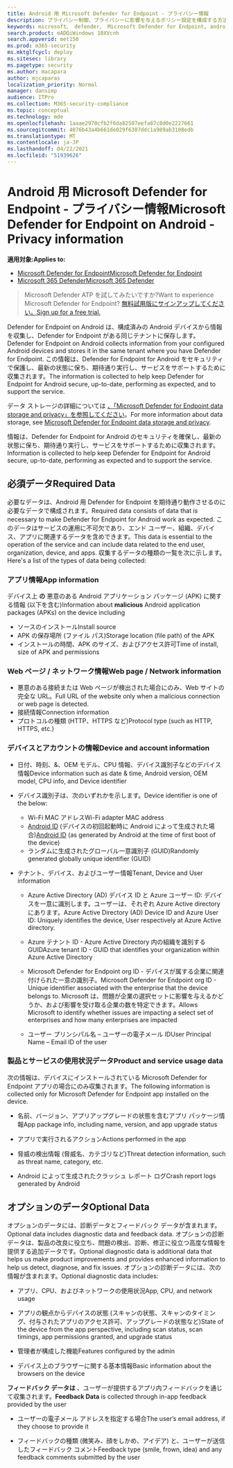 ```yaml
---
title: Android 用 Microsoft Defender for Endpoint - プライバシー情報
description: プライバシー制御、プライバシーに影響を与えるポリシー設定を構成する方法、および Android 上の Microsoft Defender for Endpoint で収集された診断データに関する情報。
keywords: microsoft、 defender、 Microsoft Defender for Endpoint, android, privacy, diagnostic
search.product: eADQiWindows 10XVcnh
search.appverid: met150
ms.prod: m365-security
ms.mktglfcycl: deploy
ms.sitesec: library
ms.pagetype: security
ms.author: macapara
author: mjcaparas
localization_priority: Normal
manager: dansimp
audience: ITPro
ms.collection: M365-security-compliance
ms.topic: conceptual
ms.technology: mde
ms.openlocfilehash: 1aaae2970cfb2f6da82507eefa87c8d0e2227661
ms.sourcegitcommit: 4076b43a4b661de029f6307ddc1a989ab3108edb
ms.translationtype: MT
ms.contentlocale: ja-JP
ms.lasthandoff: 04/22/2021
ms.locfileid: "51939626"
---
```

#  <a name="microsoft-defender-for-endpoint-on-android---privacy-information"></a><span data-ttu-id="36d46-104">Android 用 Microsoft Defender for Endpoint - プライバシー情報</span><span class="sxs-lookup"><span data-stu-id="36d46-104">Microsoft Defender for Endpoint on Android - Privacy information</span></span>

<span data-ttu-id="36d46-105">**適用対象:**</span><span class="sxs-lookup"><span data-stu-id="36d46-105">**Applies to:**</span></span>
- [<span data-ttu-id="36d46-106">Microsoft Defender for Endpoint</span><span class="sxs-lookup"><span data-stu-id="36d46-106">Microsoft Defender for Endpoint</span></span>](https://go.microsoft.com/fwlink/p/?linkid=2154037)
- [<span data-ttu-id="36d46-107">Microsoft 365 Defender</span><span class="sxs-lookup"><span data-stu-id="36d46-107">Microsoft 365 Defender</span></span>](https://go.microsoft.com/fwlink/?linkid=2118804)

> <span data-ttu-id="36d46-108">Microsoft Defender ATP を試してみたいですか?</span><span class="sxs-lookup"><span data-stu-id="36d46-108">Want to experience Microsoft Defender for Endpoint?</span></span> [<span data-ttu-id="36d46-109">無料試用版にサインアップしてください。</span><span class="sxs-lookup"><span data-stu-id="36d46-109">Sign up for a free trial.</span></span>](https://www.microsoft.com/microsoft-365/windows/microsoft-defender-atp?ocid=docs-wdatp-exposedapis-abovefoldlink) 


<span data-ttu-id="36d46-110">Defender for Endpoint on Android は、構成済みの Android デバイスから情報を収集し、Defender for Endpoint がある同じテナントに保存します。</span><span class="sxs-lookup"><span data-stu-id="36d46-110">Defender for Endpoint on Android collects information from your configured Android devices and stores it in the same tenant where you have Defender for Endpoint.</span></span> <span data-ttu-id="36d46-111">この情報は、Defender for Endpoint for Android をセキュリティで保護し、最新の状態に保ち、期待通り実行し、サービスをサポートするために収集されます。</span><span class="sxs-lookup"><span data-stu-id="36d46-111">The information is collected to help keep Defender for Endpoint for Android secure, up-to-date, performing as expected, and to support the service.</span></span>

<span data-ttu-id="36d46-112">データ ストレージの詳細については [、「Microsoft Defender for Endpoint data storage and privacy」を参照してください](data-storage-privacy.md)。</span><span class="sxs-lookup"><span data-stu-id="36d46-112">For more information about data storage, see [Microsoft Defender for Endpoint data storage and privacy](data-storage-privacy.md).</span></span>

<span data-ttu-id="36d46-113">情報は、Defender for Endpoint for Android のセキュリティを確保し、最新の状態に保ち、期待通り実行し、サービスをサポートするために収集されます。</span><span class="sxs-lookup"><span data-stu-id="36d46-113">Information is collected to help keep Defender for Endpoint for Android secure, up-to-date, performing as expected and to support the service.</span></span>

## <a name="required-data"></a><span data-ttu-id="36d46-114">必須データ</span><span class="sxs-lookup"><span data-stu-id="36d46-114">Required Data</span></span> 

<span data-ttu-id="36d46-115">必要なデータは、Android 用 Defender for Endpoint を期待通り動作させるのに必要なデータで構成されます。</span><span class="sxs-lookup"><span data-stu-id="36d46-115">Required data consists of data that is necessary to make Defender for Endpoint for Android work as expected.</span></span> <span data-ttu-id="36d46-116">このデータはサービスの運用に不可欠であり、エンド ユーザー、組織、デバイス、アプリに関連するデータを含めできます。</span><span class="sxs-lookup"><span data-stu-id="36d46-116">This data is essential to the operation of the service and can include data related to the end user, organization, device, and apps.</span></span> <span data-ttu-id="36d46-117">収集するデータの種類の一覧を次に示します。</span><span class="sxs-lookup"><span data-stu-id="36d46-117">Here's a list of the types of data being collected:</span></span>

### <a name="app-information"></a><span data-ttu-id="36d46-118">アプリ情報</span><span class="sxs-lookup"><span data-stu-id="36d46-118">App information</span></span>

<span data-ttu-id="36d46-119">デバイス上 **の** 悪意のある Android アプリケーション パッケージ (APK) に関する情報 (以下を含む)</span><span class="sxs-lookup"><span data-stu-id="36d46-119">Information about **malicious** Android application packages (APKs) on the device including</span></span>

-  <span data-ttu-id="36d46-120">ソースのインストール</span><span class="sxs-lookup"><span data-stu-id="36d46-120">Install source</span></span>
-  <span data-ttu-id="36d46-121">APK の保存場所 (ファイル パス)</span><span class="sxs-lookup"><span data-stu-id="36d46-121">Storage location (file path) of the APK</span></span>
-  <span data-ttu-id="36d46-122">インストールの時間、APK のサイズ、およびアクセス許可</span><span class="sxs-lookup"><span data-stu-id="36d46-122">Time of install, size of APK and permissions</span></span>

### <a name="web-page--network-information"></a><span data-ttu-id="36d46-123">Web ページ / ネットワーク情報</span><span class="sxs-lookup"><span data-stu-id="36d46-123">Web page / Network information</span></span>

- <span data-ttu-id="36d46-124">悪意のある接続または Web ページが検出された場合にのみ、Web サイトの完全な URL。</span><span class="sxs-lookup"><span data-stu-id="36d46-124">Full URL of the website only when a malicious connection or web page is detected.</span></span>
- <span data-ttu-id="36d46-125">接続情報</span><span class="sxs-lookup"><span data-stu-id="36d46-125">Connection information</span></span>
- <span data-ttu-id="36d46-126">プロトコルの種類 (HTTP、HTTPS など)</span><span class="sxs-lookup"><span data-stu-id="36d46-126">Protocol type (such as HTTP, HTTPS, etc.)</span></span>


### <a name="device-and-account-information"></a><span data-ttu-id="36d46-127">デバイスとアカウントの情報</span><span class="sxs-lookup"><span data-stu-id="36d46-127">Device and account information</span></span>

- <span data-ttu-id="36d46-128">日付、時刻、&、OEM モデル、CPU 情報、デバイス識別子などのデバイス情報</span><span class="sxs-lookup"><span data-stu-id="36d46-128">Device information such as date & time, Android version, OEM model, CPU       info, and Device identifier</span></span>
- <span data-ttu-id="36d46-129">デバイス識別子は、次のいずれかを示します。</span><span class="sxs-lookup"><span data-stu-id="36d46-129">Device identifier is one of the below:</span></span>
    - <span data-ttu-id="36d46-130">Wi-Fi MAC アドレス</span><span class="sxs-lookup"><span data-stu-id="36d46-130">Wi-Fi adapter MAC address</span></span>
    - <span data-ttu-id="36d46-131">[Android ID](https://developer.android.com/reference/android/provider/Settings.Secure#ANDROID_ID) (デバイスの初回起動時に Android によって生成された場合)</span><span class="sxs-lookup"><span data-stu-id="36d46-131">[Android       ID](https://developer.android.com/reference/android/provider/Settings.Secure#ANDROID_ID) (as generated by Android at the time of first boot of the device)</span></span>
    - <span data-ttu-id="36d46-132">ランダムに生成されたグローバル一意識別子 (GUID)</span><span class="sxs-lookup"><span data-stu-id="36d46-132">Randomly generated globally unique identifier (GUID)</span></span>

- <span data-ttu-id="36d46-133">テナント、デバイス、およびユーザー情報</span><span class="sxs-lookup"><span data-stu-id="36d46-133">Tenant, Device and User information</span></span>
    -   <span data-ttu-id="36d46-134">Azure Active Directory (AD) デバイス ID と Azure ユーザー ID: デバイスを一意に識別します。ユーザーは、それぞれ Azure Active directory にあります。</span><span class="sxs-lookup"><span data-stu-id="36d46-134">Azure Active Directory (AD) Device ID and Azure User ID: Uniquely     identifies the device, User respectively at Azure Active directory.</span></span>

    -   <span data-ttu-id="36d46-135">Azure テナント ID - Azure Active Directory 内の組織を識別する GUID</span><span class="sxs-lookup"><span data-stu-id="36d46-135">Azure tenant ID - GUID that identifies your organization within     Azure Active Directory</span></span>

    -   <span data-ttu-id="36d46-136">Microsoft Defender for Endpoint org ID - デバイスが属する企業に関連付けられた一意の識別子。</span><span class="sxs-lookup"><span data-stu-id="36d46-136">Microsoft Defender for Endpoint org ID - Unique identifier associated with the enterprise that the device belongs to.</span></span> <span data-ttu-id="36d46-137">Microsoft は、問題が企業の選択セットに影響を与えるかどうか、および影響を受け取る企業の数を特定できます。</span><span class="sxs-lookup"><span data-stu-id="36d46-137">Allows Microsoft to identify whether issues are impacting a select set of enterprises and how many enterprises are impacted</span></span> 

    -   <span data-ttu-id="36d46-138">ユーザー プリンシパル名 – ユーザーの電子メール ID</span><span class="sxs-lookup"><span data-stu-id="36d46-138">User Principal Name – Email ID of the user</span></span>

### <a name="product-and-service-usage-data"></a><span data-ttu-id="36d46-139">製品とサービスの使用状況データ</span><span class="sxs-lookup"><span data-stu-id="36d46-139">Product and service usage data</span></span>

<span data-ttu-id="36d46-140">次の情報は、デバイスにインストールされている Microsoft Defender for Endpoint アプリの場合にのみ収集されます。</span><span class="sxs-lookup"><span data-stu-id="36d46-140">The following information is collected only for Microsoft Defender for Endpoint app installed on the device.</span></span> 

-   <span data-ttu-id="36d46-141">名前、バージョン、アプリアップグレードの状態を含むアプリ パッケージ情報</span><span class="sxs-lookup"><span data-stu-id="36d46-141">App package info, including name, version, and app upgrade status</span></span>

-   <span data-ttu-id="36d46-142">アプリで実行されるアクション</span><span class="sxs-lookup"><span data-stu-id="36d46-142">Actions performed in the app</span></span>

-   <span data-ttu-id="36d46-143">脅威の検出情報 (脅威名、カテゴリなど)</span><span class="sxs-lookup"><span data-stu-id="36d46-143">Threat detection information, such as threat name, category, etc.</span></span>

-   <span data-ttu-id="36d46-144">Android によって生成されたクラッシュ レポート ログ</span><span class="sxs-lookup"><span data-stu-id="36d46-144">Crash report logs generated by Android</span></span>

## <a name="optional-data"></a><span data-ttu-id="36d46-145">オプションのデータ</span><span class="sxs-lookup"><span data-stu-id="36d46-145">Optional Data</span></span>

<span data-ttu-id="36d46-146">オプションのデータには、診断データとフィードバック データが含まれます。</span><span class="sxs-lookup"><span data-stu-id="36d46-146">Optional data includes diagnostic data and feedback data.</span></span> <span data-ttu-id="36d46-147">オプションの診断データは、製品の改良に役立ち、問題の検出、診断、修正に役立つ高度な情報を提供する追加データです。</span><span class="sxs-lookup"><span data-stu-id="36d46-147">Optional diagnostic data is additional data that helps us make product improvements and provides enhanced information to help us detect, diagnose, and fix issues.</span></span> <span data-ttu-id="36d46-148">オプションの診断データには、次の情報が含まれます。</span><span class="sxs-lookup"><span data-stu-id="36d46-148">Optional diagnostic data includes:</span></span>

-   <span data-ttu-id="36d46-149">アプリ、CPU、およびネットワークの使用状況</span><span class="sxs-lookup"><span data-stu-id="36d46-149">App, CPU, and network usage</span></span>

-   <span data-ttu-id="36d46-150">アプリの観点からデバイスの状態 (スキャンの状態、スキャンのタイミング、付与されたアプリのアクセス許可、アップグレードの状態など)</span><span class="sxs-lookup"><span data-stu-id="36d46-150">State of the device from the app perspective, including scan status, scan timings, app permissions granted, and upgrade status</span></span>

-   <span data-ttu-id="36d46-151">管理者が構成した機能</span><span class="sxs-lookup"><span data-stu-id="36d46-151">Features configured by the admin</span></span>

-   <span data-ttu-id="36d46-152">デバイス上のブラウザーに関する基本情報</span><span class="sxs-lookup"><span data-stu-id="36d46-152">Basic information about the browsers on the device</span></span>

<span data-ttu-id="36d46-153">**フィードバック データは** 、ユーザーが提供するアプリ内フィードバックを通じて収集されます。</span><span class="sxs-lookup"><span data-stu-id="36d46-153">**Feedback Data** is collected through in-app feedback provided by the user</span></span>

-   <span data-ttu-id="36d46-154">ユーザーの電子メール アドレスを指定する場合</span><span class="sxs-lookup"><span data-stu-id="36d46-154">The user’s email address, if they choose to provide it</span></span>

-   <span data-ttu-id="36d46-155">フィードバックの種類 (微笑み、顔をしかめ、アイデア) と、ユーザーが送信したフィードバック コメント</span><span class="sxs-lookup"><span data-stu-id="36d46-155">Feedback type (smile, frown, idea) and any feedback comments submitted by the user</span></span>
